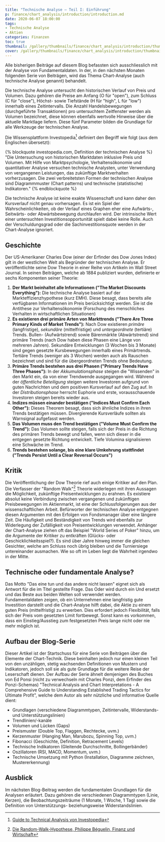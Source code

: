 ```yaml
---
title: "Technische Analyse – Teil I: Einführung"
p: finance/chart_analysis/introduction/introduction.md
date: 2020-06-07 18:00:00
tags:
- Technische Analyse
- Aktien
categories: Finanzen
toc: true
thumbnail: /gallery/thumbnails/finance/chart_analysis/introduction/thumbnail_square.jpg
cover: /gallery/thumbnails/finance/chart_analysis/introduction/thumbnail.jpg
---
```


Alle bisherigen Beiträge auf diesem Blog befassten sich ausschliesslich mit der Analyse von Fundamentaldaten. In der, in den nächsten Monaten folgenden Serie von Beiträgen, wird das Thema Chart-Analyse (auch technische Analyse genannt) behandelt.

Die technische Analyse untersucht den historischen Verlauf von Preis und Volumen. Dazu gehören die Preise am Anfang (O für "open"), zum Schluss (C für "close"), Höchst- sowie Tiefstände (H für "high", L für "low") innerhalb eines Zeitintervalls. Die Anzahl Handelsbewegungen (durchgeführte Transaktionen) pro untersuchtem Zeitfenster werden als Volumen bezeichnet, diese können ebenfalls wertvolle Hinweise über die aktuelle Marktlage liefern. Diese fünf Parameter bilden die Grundlage für alle Werkzeuge der technischen Analyse.

<!-- more -->

Die Wissensplattform Investopedia[^1] definiert den Begriff wie folgt (aus dem Englischen übersetzt):

{% blockquote investopedia.com, Definition der technischen Analyse %}
"Die Untersuchung von historischen Marktdaten inklusive Preis und Volumen. Mit Hilfe von Marktpsychologie, Verhaltensökonomie und quantitativer Analyse versuchen technische Analysten, unter Verwendung von vergangenen Leistungen, das zukünftige Marktverhalten vorherzusagen. Die zwei verbreitetsten Formen der technischen Analyse sind Diagrammmuster (Chart patterns) und technische (statistische) Indikatoren."
{% endblockquote %}

Die technische Analyse ist keine exakte Wissenschaft und kann daher den Kursverlauf nicht genau vorhersagen. Es ist ein Spiel der Wahrscheinlichkeiten, ob der Verlauf eines Graphen eher eine Aufwärts-, Seitwärts- oder Abwärtsbewegung durchlaufen wird. Der intrinsische Wert einer untersuchten Investitionsopportunität spielt dabei keine Rolle. Auch der Verschuldungsgrad oder die Sachinvestitionsquote werden in der Chart-Analyse ignoriert.

## Geschichte
Der US-Amerikaner Charles Dow (einer der Erfinder des Dow Jones Index) gilt in der westlichen Welt als Begründer der technischen Analyse. Er veröffentlichte seine Dow Theorie in einer Reihe von Artikeln im Wall Street Journal. In seinen Beiträgen, welche ab 1884 publiziert wurden, definierte er sechs Komponenten seiner Theorie:

1. **Der Markt beinhaltet alle Informationen ("The Market Discounts Everything"):** Die technische Analyse basiert auf der Markteffizienzhypothese (kurz EMH). Diese besagt, dass bereits alle verfügbaren Informationen im Preis berücksichtigt werden. Sie ist die Antithese zur Verhaltensökonomie (Forschung des menschliches Verhalten in wirtschaftlichen Situationen)
2. **Es existieren drei primäre Arten von Markttrends ("There Are Three Primary Kinds of Market Trends"):** Nach Dow existieren *primäre* (langfristige), *sekundäre* (mittelfristige) und *untergeordnete* (tertiäre) Trends. Bullen- (Aufwärtstrend) sowie Bärenmärkte (Abwärtstrend) sind primäre Trends (nach Dow haben diese Phasen eine Länge von mehreren Jahren). Sekundäre Entwicklungen (3 Wochen bis 3 Monate) sind gegen gesetzte Kursbewegungen innerhalb eines Primärtrends. Tertiäre Trends (weniger als 3 Wochen) werden auch als Rauschen bezeichnet und sind für die übergeordneten Trends ohne Bedeutung.
3. **Primäre Trends bestehen aus drei Phasen ("Primary Trends Have Three Phases"):** In der *Akkumulationsphase* steigen die "Wissenden" in den Markt ein, da von einer Trendwende ausgegangen wird. Während der *öffentliche Beteiligung* steigen weitere Investoren aufgrund von guten Nachrichten und dem positiven Kursverlauf auf den Zug auf. In der *Distributionsphase* herrscht Euphorie und erste, vorausschauende Investoren steigen bereits wieder aus.
4. **Indizes müssen einander bestätigen ("Indices Must Confirm Each Other"):** Dieses Theorem besagt, dass sich ähnliche Indizes in ihren Trends bestätigen müssen. Divergierende Kursverläufe sollten als Warnsignal aufgefasst werden.
5. **Das Volumen muss den Trend bestätigen ("Volume Must Confirm the Trend"):** Das Volumen sollte steigen, falls sich der Preis in die Richtung des primären Trends bewegt und fallen, wenn sich dieser in die entgegen gesetzte Richtung entwickelt. Tiefe Volumina signalisieren eine Schwäche im Trend.  
6. **Trends bestehen solange, bis eine klare Umkehrung stattfindet ("Trends Persist Until a Clear Reversal Occurs")**


## Kritik
Die Veröffentlichung der Dow Theorie rief auch einige Kritiker auf den Plan. Die Verfasser der "Random Walk"[^2] Theorie widerlegen mit ihren Aussagen die Möglichkeit, zukünftige Preisentwicklungen zu erahnen. Es existiere absolut keine Verbindung zwischen vergangenen und zukünftigen Preisbewegungen im Aktienmarkt, ist eine der Schlussfolgerungen aus der wissenschaftlichen Arbeit. Befürworter der technischen Analyse entgegnen diesen Argumenten mit den Erfolgen von Fondsmanager über eine längere Zeit. Die Häufigkeit und Beständigkeit von Trends wird ebenfalls zur Widerlegung der Zufälligkeit von Preisentwicklungen verwendet. Anhänger der Chart-Analyse ziehen oft das Beispiel "World Series of Poker" hinzu, um die Argumente der Kritiker zu entkräften (Glücks- oder Geschicklichkeitsspiel?). Es sind über Jahre hinweg immer die gleichen Gesichter, welche am Schluss noch übrig bleiben und die Turniersiege untereinander ausmachen. Wie so oft im Leben liegt die Wahrheit irgendwo in der Mitte.

## Technische oder fundamentale Analyse?
Das Motto "Das eine tun und das andere nicht lassen" eignet sich als Antwort für die im Titel gestellte Frage. Das Oder wird durch ein Und ersetzt und das Beste aus beiden Welten soll verwendet werden. Fundamentaldaten zeigen, ob ein Unternehmen eine langfristig gute Investition darstellt und die Chart-Analyse hilft dabei, die Aktie zu einem guten Preis (mittelfristig) zu erwerben. Dies erfordert jedoch Flexibilität, falls sich der Preis vom gesetzten Limit fortbewegt. Sonst kann es vorkommen, dass ein Einstieg/Ausstieg zum festgesetzten Preis lange nicht oder nie mehr möglich ist.

## Aufbau der Blog-Serie
Dieser Artikel ist der Startschuss für eine Serie von Beiträgen über die Elemente der Chart-Technik. Diese beinhalten jedoch nur einen kleinen Teil von den unzähligen, stetig wachsenden Definitionen von Mustern und Indikatoren, jedoch soll sie als gute Grundlage für die weitere Reise der Leserschaft dienen. Der Aufbau der Serie ähnelt demjenigen des Buches von Ed Ponsi (nicht zu verwechseln mit Charles Ponzi, dem Erfinder des Ponzi-Schemas) "Technical Analysis and Chart Interpretations - A Comprehensive Guide to Understanding Established Trading Tactics for Ultimate Profit", welche dem Autor als sehr nützliche und informative Quelle dient:

* Grundlagen (verschiedene Diagrammtypen, Zeitintervalle, Widerstands- und Unterstützungslinien)
* Trendlinien/-kanäle
* Volumen und Lücken (Gaps)
* Preismuster (Double Top, Flaggen, Rechtecke, uvm.)
* Kerzenmuster (Hanging Man, Marubozu, Spinning Top, uvm.)
* Fibonacci (Geschichte, Definition, Retracement Levels)
* Technische Indikatoren (Gleitende Durchschnitte, Bollingerbänder)
* Oszillatoren (RSI, MACD, Momentum, uvm.)
* Technische Umsetzung mit Python (Installation, Diagramme zeichnen, Mustererkennung)

## Ausblick

Im nächsten Blog-Beitrag werden die fundamentalen Grundlagen für die Analysen erläutert. Dazu gehören die verschiedenen Diagrammtypen (Linie, Kerzen), die Beobachtungszeiträume (1 Monate, 1 Woche, 1 Tag) sowie die Definition von Unterstützungs- beziehungsweise Widerstandslinien.

[^1]: [Guide to Technical Analysis von Investopedia](https://www.investopedia.com/terms/t/technical-analysis-of-stocks-and-trends.asp)
[^2]: [Die Random-Walk-Hypothese, Philippe Béguelin, Finanz und Wirtschaft](https://www.fuw.ch/article/die-random-walk-hypothese)
